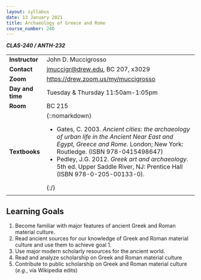```yaml
---
layout: syllabus
date: 13 January 2021
title: Archaeology of Greece and Rome
course_number: 240
---
```


***CLAS-240 / ANTH-232***

|                  |                                   |
|:-----------------|:----------------------------------|
| **Instructor**   | John D. Muccigrosso               |
| **Contact**      | <jmuccigr@drew.edu>, BC 207, x3029  |
| **Zoom**         | <https://drew.zoom.us/my/muccigrosso> |
| **Day and time** | Tuesday & Thursday 11:50am-1:05pm |
| **Room**         | BC 215                            |
| **Textbooks**    | {::nomarkdown}<ul><li>Gates, C. 2003. <i>Ancient cities: the archaeology of urban life in the Ancient Near East and Egypt, Greece and Rome</i>. London; New York: Routledge. (ISBN 978-0415498647)<li>Pedley, J.G. 2012. <i>Greek art and archaeology</i>. 5th ed. Upper Saddle River, NJ: Prentice Hall (ISBN 978-0-205-00133-0).</ul>{:/} |
|                  |  |


## Learning Goals

1. Become familiar with major features of ancient Greek and Roman material culture.
1. Read ancient sources for our knowledge of Greek and Roman material culture and use them to achieve goal 1.
1. Use major modern scholarly resources for the ancient world.
1. Read and analyze scholarship on Greek and Roman material culture
1. Contribute to public scholarship on Greek and Roman material culture (*e.g.*, via Wikipedia edits)
